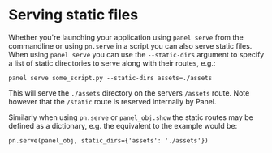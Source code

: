 # Serving static files

Whether you're launching your application using `panel serve` from the commandline or using `pn.serve` in a script you can also serve static files. When using `panel serve` you can use the `--static-dirs` argument to specify a list of static directories to serve along with their routes, e.g.:

    panel serve some_script.py --static-dirs assets=./assets

This will serve the `./assets` directory on the servers `/assets` route. Note however that the `/static` route is reserved internally by Panel.

Similarly when using `pn.serve` or `panel_obj.show` the static routes may be defined as a dictionary, e.g. the equivalent to the example would be:

    pn.serve(panel_obj, static_dirs={'assets': './assets'})
